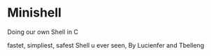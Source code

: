 # Minishell
Doing our own Shell in C

fastet, simpliest, safest Shell u ever seen, By Lucienfer and Tbelleng
